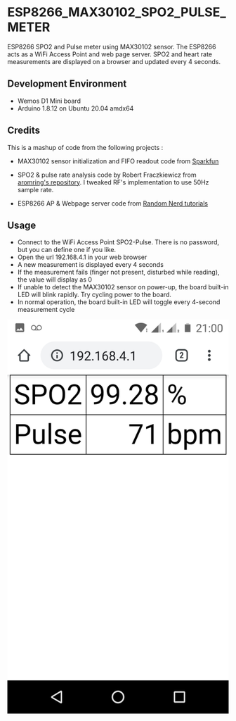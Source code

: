 # ESP8266_MAX30102_SPO2_PULSE_METER

ESP8266 SPO2 and Pulse meter using MAX30102 sensor. The ESP8266 acts as a WiFi Access Point and web page server. 
SPO2 and heart rate measurements are displayed on a browser and updated every 4 seconds.

## Development Environment

* Wemos D1 Mini board
* Arduino 1.8.12 on Ubuntu 20.04 amdx64

## Credits

This is a mashup of code from the following projects :

* MAX30102 sensor initialization and FIFO readout code from 
[Sparkfun](https://github.com/sparkfun/SparkFun_MAX3010x_Sensor_Library)

* SPO2 & pulse rate analysis code by  Robert Fraczkiewicz from 
[aromring's repository](https://github.com/aromring/MAX30102_by_RF). I tweaked RF's implementation to use 50Hz sample rate. 

* ESP8266 AP & Webpage server code from [Random Nerd tutorials](https://randomnerdtutorials.com/esp8266-nodemcu-access-point-ap-web-server/)

## Usage
* Connect to the WiFi Access Point SPO2-Pulse. There is no password, but you can define one if you like.
* Open the url 192.168.4.1 in your web browser
* A new measurement is displayed every 4 seconds
* If the measurement fails (finger not present, disturbed while reading), the value will display as 0
* If unable to detect the MAX30102 sensor on power-up, the board built-in LED will blink rapidly. Try cycling power to the board.
* In normal operation, the board built-in LED will toggle every 4-second measurement cycle

<img src="Screenshot.jpeg"/>
